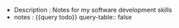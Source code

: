 - Description : Notes for my software development skills
- notes : {{query todo}}
  query-table:: false